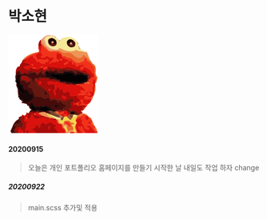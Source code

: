 # 박소현

![elmo](/img/elmo.png)
#### 20200915
>오늘은  개인 포트폴리오 홈페이지를 만들기 시작한 날
>내일도 작업 하자
>change

##### 20200922
> main.scss  추가및 적용
